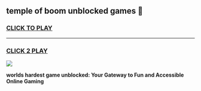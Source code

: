 
## temple of boom unblocked games 👋
<h3>
<a href="https://premium.freeplayer.one?title=temple_of_boom_unblocked_games&ref=13F">CLICK TO PLAY</a></h3>
<hr>

<h3>
<a href="https://premium.freeplayer.one?title=temple_of_boom_unblocked_games&ref=13F">CLICK 2 PLAY</a>
  
</h3>

<a href="https://premium.freeplayer.one?title=temple_of_boom_unblocked_games&ref=12F/"><img src="https://clearcache.store/games.png"></a>


**worlds hardest game unblocked: Your Gateway to Fun and Accessible Online Gaming**
